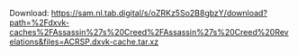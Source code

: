 Download: https://sam.nl.tab.digital/s/oZRKz5So2B8gbzY/download?path=%2Fdxvk-caches%2FAssassin%27s%20Creed%2FAssassin%27s%20Creed%20Revelations&files=ACRSP.dxvk-cache.tar.xz

